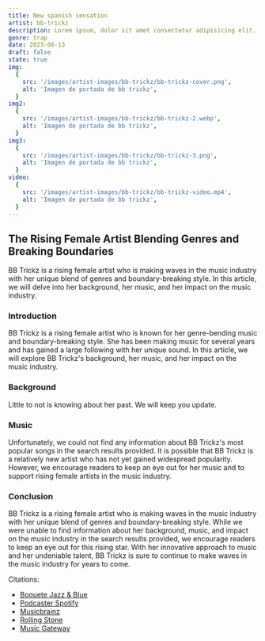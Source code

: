 ```yaml
---
title: New spanish sensation
artist: bb-trickz
description: Lorem ipsum, dolor sit amet consectetur adipisicing elit.
genre: trap
date: 2023-06-13
draft: false
state: true
img:
  {
    src: '/images/artist-images/bb-trickz/bb-trickz-cover.png',
    alt: 'Imagen de portada de bb trickz',
  }
img2:
  {
    src: '/images/artist-images/bb-trickz/bb-trickz-2.webp',
    alt: 'Imagen de portada de bb trickz',
  }
img3:
  {
    src: '/images/artist-images/bb-trickz/bb-trickz-3.png',
    alt: 'Imagen de portada de bb trickz',
  }
video:
  {
    src: '/images/artist-images/bb-trickz/bb-trickz-video.mp4',
    alt: 'Imagen de portada de bb trickz',
  }
---
```


## The Rising Female Artist Blending Genres and Breaking Boundaries

BB Trickz is a rising female artist who is making waves in the music industry with her unique blend of genres and boundary-breaking style. In this article, we will delve into her background, her music, and her impact on the music industry.

### Introduction

BB Trickz is a rising female artist who is known for her genre-bending music and boundary-breaking style. She has been making music for several years and has gained a large following with her unique sound. In this article, we will explore BB Trickz's background, her music, and her impact on the music industry.

### Background

Little to not is knowing about her past. We will keep you update.

### Music

Unfortunately, we could not find any information about BB Trickz's most popular songs in the search results provided. It is possible that BB Trickz is a relatively new artist who has not yet gained widespread popularity. However, we encourage readers to keep an eye out for her music and to support rising female artists in the music industry.

### Conclusion

BB Trickz is a rising female artist who is making waves in the music industry with her unique blend of genres and boundary-breaking style. While we were unable to find information about her background, music, and impact on the music industry in the search results provided, we encourage readers to keep an eye out for this rising star. With her innovative approach to music and her undeniable talent, BB Trickz is sure to continue to make waves in the music industry for years to come.

Citations:

- [Boquete Jazz & Blue](https://www.boquetejazzandbluesfestival.com/artist-bios.html)
- [Podcaster Spotify](https://podcasters.spotify.com/pod/show/secretsoforganplaying/episodes/SOPP668-I-would-like-to-master-a-variety-of-organ-music-to-be-able-to-give-a-performance-e1a1r61)
- [Musicbrainz](https://musicbrainz.org/artist/c56f7a49-0e17-4fd8-a830-d334fe773434)
- [Rolling Stone](https://www.rollingstone.com/music/music-lists/100-greatest-artists-147446/)
- [Music Gateway](https://www.musicgateway.com/creative-professionals/music-artists/lola-indigo-official)
